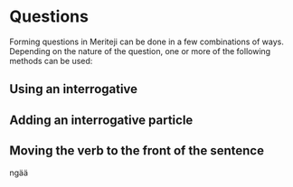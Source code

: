 # Questions

Forming questions in Meriteji can be done in a few combinations of ways. Depending on the nature of the question, one or more of the following methods can be used:

## Using an interrogative

## Adding an interrogative particle

## Moving the verb to the front of the sentence

ngää